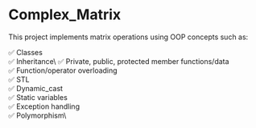 # Complex_Matrix

This project implements matrix operations using OOP concepts such as:

:white_check_mark: Classes\
:white_check_mark: Inheritance\ 
:white_check_mark: Private, public, protected member functions/data\
:white_check_mark: Function/operator overloading\
:white_check_mark: STL\
:white_check_mark: Dynamic_cast\
:white_check_mark: Static variables\
:white_check_mark: Exception handling\
:white_check_mark: Polymorphism\
